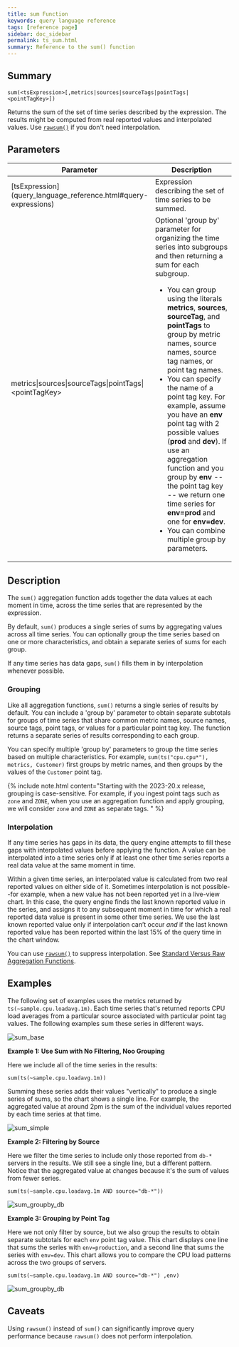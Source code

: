 ```yaml
---
title: sum Function
keywords: query language reference
tags: [reference page]
sidebar: doc_sidebar
permalink: ts_sum.html
summary: Reference to the sum() function
---
```

## Summary
```
sum(<tsExpression>[,metrics|sources|sourceTags|pointTags|<pointTagKey>])
```
Returns the sum of the set of time series described by the expression.
The results might be computed from real reported values and interpolated values.
Use [`rawsum()`](ts_rawsum.html) if you don't need interpolation.

## Parameters
<table>
<tbody>
<thead>
<tr><th width="30%">Parameter</th><th width="70%">Description</th></tr>
</thead>
<tr>
<td markdown="span"> [tsExpression](query_language_reference.html#query-expressions)</td>
<td>Expression describing the set of time series to be summed. </td></tr>
<tr>
<td>metrics&vert;sources&vert;sourceTags&vert;pointTags&vert;&lt;pointTagKey&gt;</td>
<td>Optional 'group by' parameter for organizing the time series into subgroups and then returning a sum for each subgroup.
<ul><li>
You can group using the literals <strong>metrics</strong>, <strong>sources</strong>, <strong>sourceTag</strong>, and <strong>pointTags</strong> to group by metric names, source names, source tag names, or point tag names. </li>
<li>You can specify the name of a point tag key. For example, assume you have an <strong>env</strong> point tag with 2 possible values (<strong>prod</strong> and <strong>dev</strong>). If use an aggregation function and you group by <strong>env</strong> -- the point tag key -- we return one time series for <strong>env=prod</strong> and one for <strong>env=dev</strong>.</li>
<li>You can combine multiple group by parameters.  </li></ul></td>
</tr>
</tbody>
</table>


## Description

The `sum()` aggregation function adds together the data values at each moment in time, across the time series that are represented by the expression.

By default, `sum()` produces a single series of sums by aggregating values across all time series. You can optionally group the time series based on one or more characteristics, and obtain a separate series of sums for each group.

If any time series has data gaps, `sum()` fills them in by interpolation whenever possible.


### Grouping

Like all aggregation functions, `sum()` returns a single series of results by default.  You can include a 'group by' parameter to obtain separate subtotals for groups of time series that share common metric names, source names, source tags, point tags, or values for a particular point tag key.
The function returns a separate series of results corresponding to each group.

You can specify multiple 'group by' parameters to group the time series based on multiple characteristics. For example, `sum(ts("cpu.cpu*"), metrics, Customer)` first groups by metric names, and then groups by the values of the `Customer` point tag.

{% include note.html content="Starting with the 2023-20.x release, grouping is case-sensitive. For example, if you ingest point tags such as `zone` and `ZONE`, when you use an aggregation function and apply grouping, we will consider `zone` and `ZONE` as separate tags. " %}

### Interpolation

If any time series has gaps in its data, the query engine attempts to fill these gaps with interpolated values before applying the function.
A value can be interpolated into a time series only if at least one other time series reports a real data value at the same moment in time.

Within a given time series, an interpolated value is calculated from two real reported values on either side of it.
Sometimes interpolation is not possible--for example, when a new value has not been reported yet in a live-view chart.
In this case, the query engine finds the last known reported value in the series, and assigns it to any subsequent moment in time for which a real reported data value is present in some other time series. We use the last known reported value only if interpolation can’t occur _and_ if the last known reported value has been reported within the last 15% of the query time in the chart window.

You can use [`rawsum()`](ts_rawsum.html) to suppress interpolation.  See [Standard Versus Raw Aggregation Functions](query_language_aggregate_functions.html).


## Examples

The following set of examples uses the metrics returned by `ts(~sample.cpu.loadavg.1m)`. Each time series that's returned reports CPU load averages from a particular source associated with particular point tag values.
The following examples sum these series in different ways.

![sum_base](images/ts_sum_base.png)


**Example 1: Use Sum with No Filtering, Noo Grouping**

Here we include all of the time series in the results:

```sum(ts(~sample.cpu.loadavg.1m))```

Summing these series adds their values "vertically" to produce a single series of sums, so the chart shows a single line. For example, the aggregated value at around 2pm is the sum of the individual values reported by each time series at that time.

![sum_simple](images/ts_sum.png)


**Example 2: Filtering by Source**

Here we filter the time series to include only those reported from `db-*` servers in the results. We still see a single line, but a different pattern. Notice that the aggregated value at changes because it's the sum of values from fewer series.

`sum(ts(~sample.cpu.loadavg.1m AND source="db-*"))`

![sum_groupby_db](images/ts_sum_filter.png)

**Example 3: Grouping by Point Tag**

Here we not only filter by source, but we also group the results to obtain separate subtotals for each `env` point tag value. This chart displays one line that sums the series with `env=production`, and a second line that sums the series with `env=dev`. This chart allows you to compare the CPU load patterns across the two groups of servers.

`sum(ts(~sample.cpu.loadavg.1m AND source="db-*") ,env)`

![sum_groupby_db](images/ts_sum_filter_group.png)




## Caveats

Using `rawsum()` instead of `sum()` can significantly improve query performance because `rawsum()` does not perform interpolation.
